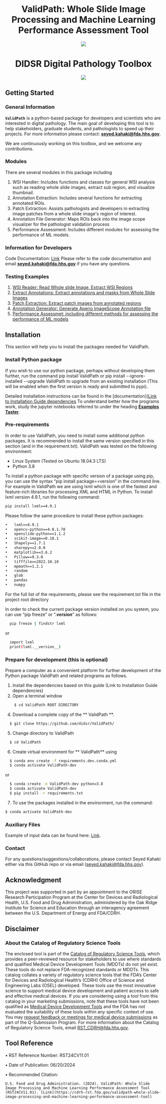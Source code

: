 <p align="center">
  <h1 align="center">ValidPath: Whole Slide Image Processing and Machine Learning Performance Assessment Tool</h1>
</p>

<p align="center">
  <img src="img/SlideProLogo.png">
</p>

<h1 align="center"> </h1>
<p align="center">
  <h1 align="center">DIDSR Digital Pathology Toolbox</h1>
</p>
<p align="center">
  <img src="img/CAH_Carcinoma.png">
</p>





## Getting Started

### General Information
**`ValidPath`** is a python-based package for developers and scientists who are interested in digital pathology. The main goal of developing this tool is to help stakeholders, graduate students, and pathologists to speed up their projects.  For more information please contact: **[seyed.kahaki@fda.hhs.gov](mailto:seyed.kahaki@fda.hhs.gov)**.

We are continuously working on this toolbox, and we welcome any contributions.

### Modules
There are several modules in this package including
1.	WSI Handler: Includes functions and classes for general WSI analysis such as reading whole slide images, extract sub region, and visualize thumbnail.
2.	Annotation Extraction: Includes several functions for extracting annotated ROIs.
3.	Patch Extraction: Assists pathologists and developers in extracting image patches from a whole slide image's region of interest.
4.	Annotation File Generator: Maps ROIs back into the image scope visualizer for the pathologist validation process
5.	Performance Assessment: Includes different modules for assessing the performance of ML models.

### Information for Developers
Code Documentation: [Link](https://didsr.github.io/ValidPath/index.html)
Please refer to the code documentation and email  **[seyed.kahaki@fda.hhs.gov](mailto:seyed.kahaki@fda.hhs.gov)** if you have any questions.


### Testing Examples
1. [WSI Reader: Read Whole slide Image, Extract WSI Regions](https://github.com/didsr/ValidPath/blob/main/01_read_wsi.ipynb)
2. [Extract Annotations: Extract annotations and masks from Whole Slide Images](https://github.com/didsr/ValidPath/blob/main/02_annotation_extraction.ipynb)
3. [Patch Extraction: Extract patch images from annotated regions](https://github.com/didsr/ValidPath/blob/main/03_patch_extraction.ipynb)
4. [Annotation Generator: Generate Aperio ImageScope Annotation file](https://github.com/didsr/ValidPath/blob/main/4_annotation_generator.ipynb)
5. [Performance Assessmet: including different methods for assessing the performance of ML models](https://github.com/didsr/ValidPath/blob/main/05_performance_assessment.ipynb)

## Installation
This section will help you to install the packages needed for ValidPath.

### Install Python package

If you wish to use our python package, perhaps without developing them further, run the command pip install ValidPath or pip install --ignore-installed --upgrade ValidPath to upgrade from an existing installation (This will be enabled when the first version is ready and submitted to pypi).

Detailed installation instructions can be found in the [documentation]([Link to Installation Guide dependencies](https://didsr.github.io/ValidPath/installation.html)
To understand better how the programs work, study the jupyter notebooks referred to under the heading [**Examples Taster**](https://github.com/didsr/ValidPath/blob/main/README.md#testing-examples).

### Pre-requirements

In order to use ValidPath, you need to install some additional python packages. It is recommended to install the same version specified in this section (and in the requirement.txt). ValidPath was tested on the following environment: 
- Linux System (Tested on Ubuntu 18.04.3 LTS)
- Python 3.8
  
To install a python package with specific version of a package using pip, you can use the syntax “pip install package==version” in the command line. For example in ValidPath we are using lxml which is one of the fastest and feature-rich libraries for processing XML and HTML in Python. To install lxml version 4.9.1, run the following command:
```sh
pip install lxml==4.9.1
```
Please follow the same procedure to install these python packages:
```sh
•	lxml==4.9.1
•	opencv-python==4.8.1.78
•	openslide-python==1.1.2
•	scikit-image==0.18.1
•	Shapely==1.7.1
•	sharepy==2.0.0
•	matplotlib==3.6.2 
•	Pillow==9.3.0
•	tifffile==2022.10.10
•	mpmath==1.2.1
•	random
•	glob
•	pandas
•	numpy
```
For the full list of the requirements, please see the requirement.txt file in the project root directory 

  
In order to check the current package version installed on you system, you can use “pip freeze” or “.___version___” as follows:
```sh
  pip freeze | findstr lxml
```
or 
```sh
  import lxml
  print(lxml.__version__)
```



### Prepare for development (this is optional)

Prepare a computer as a convenient platform for further development of the Python package ValidPath and related programs as follows.
1.	Install the dependencies based on this guide (Link to Installation Guide dependencies)
2.	Open a terminal window
```sh
    $ cd ValidPath ROOT DIRECTORY
```
4.	Download a complete copy of the ** ValidPath **.
```sh
  $ git clone https://github.com/didsr/ValidPath/
```
5.	Change directory to ValidPath
```sh
  $ cd ValidPath
```
6.	Create virtual environment for ** ValidPath** using
```sh
  $ conda env create -f requirements.dev.conda.yml
  $ conda activate ValidPath-dev
```
or
```sh
  $ conda create -n ValidPath-dev python=3.8 
  $ conda activate ValidPath-dev
  $ pip install -r requirements.txt
```
7.	To use the packages installed in the environment, run the command:
```sh
$ conda activate ValidPath-dev
```

<!--  
### Cite this repository

If you find that ValidPath is useful or if you use it in your project, please consider citing the code:

```
Seyed Kahaki, Arian Arab, Weijie Chen. (2024) ValidPath [Source Code] https://github.com/didsr/ValidPath
```

And this pape:
```
@article{10.1117/1.JMI.11.1.017502,
  author = {Seyed Mostafa M. Kahaki and Ian S. Hagemann and Kenny H. Cha and Christopher J. Trindade and Nicholas A. Petrick and Nicolas Kostelecky and Lindsay E. Borden and Doaa Atwi and Kar-Ming Fung and Weijie Chen},
  title = {{End-to-end deep learning method for predicting hormonal treatment response in women with atypical endometrial hyperplasia or endometrial cancer}},
  volume = {11},
  journal = {Journal of Medical Imaging},
  number = {1},
  publisher = {SPIE},
  pages = {017502},
  keywords = {mixed supervised learning, deep learning, hormonal treatment, atypical endometrial hyperplasia, Data modeling, Deep learning, Education and training, Feature extraction, Performance modeling, Machine learning, Radiomics, RGB color model, Tumor growth modeling, Statistical modeling},
  year = {2024},
  doi = {10.1117/1.JMI.11.1.017502},
  URL = {https://doi.org/10.1117/1.JMI.11.1.017502}
}
```
-->
### Auxiliary Files

Example of input data can be found here: [Link](https://github.com/didsr/ValidPath/tree/main/data).

### Contact
For any questions/suggestions/collaborations, please contact Seyed Kahaki either via this GitHub repo or via email (seyed.kahaki@fda.hhs.gov).

## Acknowledgment 
This project was supported in part by an appointment to the ORISE Research Participation Program at the Center for Devices and Radiological Health, U.S. Food and Drug Administration, administered by the Oak Ridge Institute for Science and Education through an interagency agreement between the U.S. Department of Energy and FDA/CDRH.

## Disclaimer
### About the Catalog of Regulatory Science Tools
The enclosed tool is part of the [Catalog of Regulatory Science Tools](https://cdrh-rst.fda.gov/), which provides a peer-reviewed resource for stakeholders to use where standards and qualified Medical Device Development Tools (MDDTs) do not yet exist. These tools do not replace FDA-recognized standards or MDDTs. This catalog collates a variety of regulatory science tools that the FDA’s Center for Devices and Radiological Health’s (CDRH) Office of Science and Engineering Labs (OSEL) developed. These tools use the most innovative science to support medical device development and patient access to safe and effective medical devices. If you are considering using a tool from this catalog in your marketing submissions, note that these tools have not been qualified as [Medical Device Development Tools](https://www.fda.gov/medical-devices/medical-device-development-tools-mddt) and the FDA has not evaluated the suitability of these tools within any specific context of use. You may [request feedback or meetings for medical device submissions](https://www.fda.gov/regulatory-information/search-fda-guidance-documents/requests-feedback-and-meetings-medical-device-submissions-q-submission-program) as part of the Q-Submission Program.
For more information about the Catalog of Regulatory Science Tools, email [RST_CDRH@fda.hhs.gov](mailto:RST_CDRH@fda.hhs.gov).

## Tool Reference
•	RST Reference Number: RST24CV11.01

•	Date of Publication: 06/20/2024

•	Recommended Citation: 

```
U.S. Food and Drug Administration. (2024). ValidPath: Whole Slide Image Processing and Machine Learning Performance Assessment Tool (RST24CV11.01). [Link](https://cdrh-rst.fda.gov/validpath-whole-slide-image-processing-and-machine-learning-performance-assessment-tool)
```



